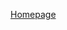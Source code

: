 <html>
<body>
 <p> <a href="C:\Users\nlana\OneDrive\Desktop\Final Output ICT G8\HOMEPAGE-Tiu.html"> Homepage </a> </p>

 </body>
 </html>
